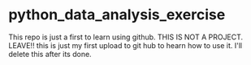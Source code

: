 # python_data_analysis_exercise
This repo is just a first to learn using github.
THIS IS NOT A PROJECT. LEAVE!!
this is just my first upload to git hub to hearn how to use it. I'll delete this after its done.
